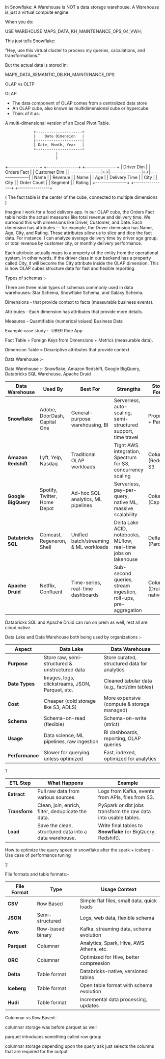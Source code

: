 In Snowflake:
A Warehouse is NOT a data storage warehouse.
A Warehouse is just a virtual compute engine.

When you do:

USE WAREHOUSE MAPS_DATA_KH_MAINTENANCE_OPS_04_VWH; 

This just tells Snowflake:

"Hey, use this virtual cluster to process my queries, calculations, and transformations."

But the actual data is stored in:

MAPS_DATA_SEMANTIC_DB.KH_MAINTENANCE_OPS



OLAP vs OLTP 

OLAP 

- The data component of OLAP comes from a centralized data store
- An OLAP cube, also known as multidimensional cube or hypercube
- Think of it as:

A multi-dimensional version of an Excel Pivot Table.

                 +---------------------+
                 |    Date Dimension   |
                 |---------------------|
                 | Date, Month, Year   |
                 +---------------------+
                           |
                           |
+----------------+   +----------------+   +----------------+
| Driver Dim     |   |   Orders Fact   |   | Customer Dim   |
|----------------|<->|----------------|<->|----------------|
| Name           |   | Revenue        |   | Name           |
| Age            |   | Delivery Time  |   | City           |
| City           |   | Order Count    |   | Segment        |
| Rating         |   +----------------+   +----------------+
+----------------+

( The fact table is the center of the cube, connected to multiple dimensions )

Imagine I work for a food delivery app. In our OLAP cube, the Orders Fact table holds the actual measures like total revenue and delivery time. We surround this with dimensions like Driver, Customer, and Date. 
Each dimension has attributes — for example, the Driver dimension has Name, Age, City, and Rating. These attributes allow us to slice and dice the fact data.
For instance, I can analyze average delivery time by driver age group, or total revenue by customer city, or monthly delivery performance.

Each attribute actually maps to a property of the entity from the operational system. In other words, if the driver class in our backend has a property called City, 
it will become the City attribute inside the OLAP dimension. This is how OLAP cubes structure data for fast and flexible reporting.


Types of schemas :-

There are three main types of schemas commonly used in data warehouses: Star Schema, Snowflake Schema, and Galaxy Schema.

Dimensions - that provide context to facts (measurable business events).

Attributes - Each dimension has attributes that provide more details. 

Measures - Quantifiable (numerical values) Business Data 


Example case study :- UBER Ride App 

Fact Table = Foreign Keys from Dimensions + Metrics (measurable data).

Dimension Table = Descriptive attributes that provide context.



Data Warehouse :- 

Data Warehouse :- Snowflake,  Amazon Redshift, Google BigQuery, Databricks SQL Warehouse, Apache Druid

| **Data Warehouse**  | **Used By**                  | **Best For**                           | **Strengths**                                                        | **Storage Format**      | **Query Engine**     |
| ------------------- | ---------------------------- | -------------------------------------- | -------------------------------------------------------------------- | ----------------------- | -------------------- |
| **Snowflake**       | Adobe, DoorDash, Capital One | General-purpose warehousing, BI        | Serverless, auto-scaling, semi-structured support, time travel       | Proprietary + Parquet   | Cloud-native         |
| **Amazon Redshift** | Lyft, Yelp, Nasdaq           | Traditional OLAP workloads             | Tight AWS integration, Spectrum for S3, concurrency scaling          | Columnar (Redshift), S3 | PostgreSQL-based MPP |
| **Google BigQuery** | Spotify, Twitter, Home Depot | Ad-hoc SQL analytics, ML pipelines     | Serverless, pay-per-query, native ML, massive scalability            | Columnar (Capacitor)    | Dremel-based         |
| **Databricks SQL**  | Comcast, Regeneron, Shell    | Unified batch/streaming & ML workloads | Delta Lake ACID, notebooks, MLflow, real-time jobs on lakehouse      | Delta Lake (Parquet)    | Photon (Vectorized)  |
| **Apache Druid**    | Netflix, Confluent           | Time-series, real-time dashboards      | Sub-second queries, stream ingestion, roll-ups, pre-aggregation      | Columnar (Druid native) | Query + Index engine |

Databricks SQL and Apache Druid can run on prem as well, rest all are cloud native. 


Data Lake and Data Warehouse both being used by organizations :- 


| **Aspect**      | **Data Lake**                                   | **Data Warehouse**                           |
| --------------- | ----------------------------------------------- | -------------------------------------------- |
| **Purpose**     | Store raw, semi-structured & unstructured data  | Store curated, structured data for analytics |
| **Data Types**  | Images, logs, clickstreams, JSON, Parquet, etc. | Cleaned tabular data (e.g., fact/dim tables) |
| **Cost**        | Cheaper (cold storage like S3, ADLS)            | More expensive (compute & storage managed)   |
| **Schema**      | Schema-on-read (flexible)                       | Schema-on-write (strict)                     |
| **Usage**       | Data science, ML pipelines, raw ingestion       | BI dashboards, reporting, OLAP queries       |
| **Performance** | Slower for querying unless optimized            | Fast, indexed, optimized for analytics       |



1 


| **ETL Step**  | **What Happens**                                       | **Example**                                                    |
| ------------- | ------------------------------------------------------ | -------------------------------------------------------------- |
| **Extract**   | Pull raw data from various sources.                    | Logs from Kafka, events from APIs, files from S3.              |
| **Transform** | Clean, join, enrich, filter, deduplicate the data.     | PySpark or dbt jobs transform the raw data into usable tables. |
| **Load**      | Save the clean, structured data into a data warehouse. | Write final tables to **Snowflake** (or BigQuery, Redshift).   |



How to optimize the query speed in snowflake after the spark + iceberg - Use case of performance tuning 


2 


File formats and table formats:- 

| File Format | Type             | Usage Context                              |
| ----------- | ---------------- | ------------------------------------------ |
| **CSV**     | Row Based        | Simple flat files, small data, quick loads |
| **JSON**    | Semi-structured  | Logs, web data, flexible schema            |
| **Avro**    | Row-based binary | Kafka, streaming data, schema evolution    |
| **Parquet** | Columnar         | Analytics, Spark, Hive, AWS Athena, etc.   |
| **ORC**     | Columnar         | Optimized for Hive, better compression     |
| **Delta**   | Table format     | Databricks-native, versioned tables        |
| **Iceberg** | Table format     | Open table format with schema evolution    |
| **Hudi**    | Table format     | Incremental data processing, updates       |


Columnar vs Row Based:-

columnar storage was before parquet as well 

parquet introduces something called row group 

columnar storage depending upon the query ask just selects the columns that are required for the output 





























